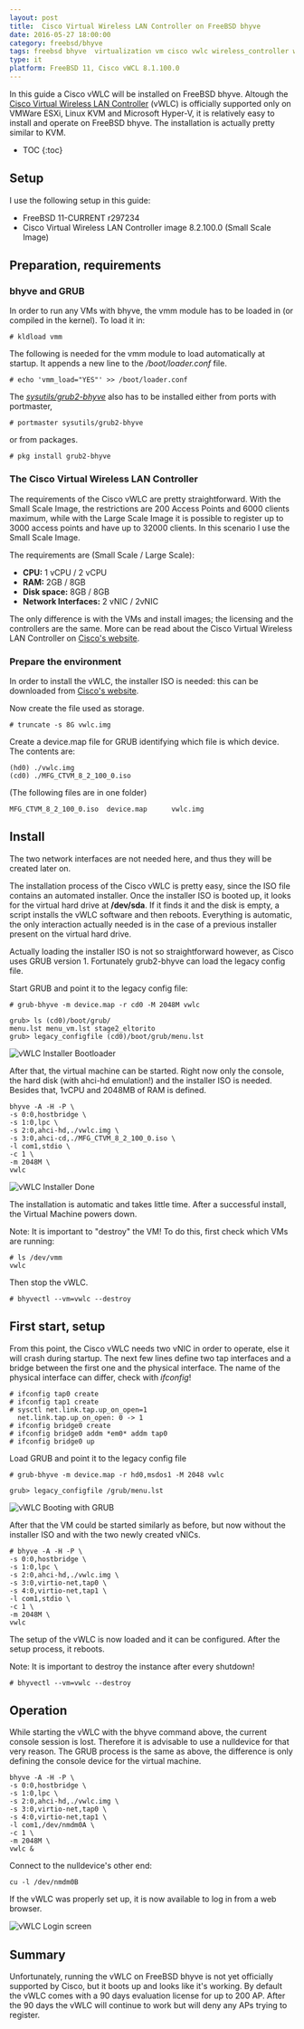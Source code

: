 ```yaml
---
layout:	post
title:	Cisco Virtual Wireless LAN Controller on FreeBSD bhyve
date: 2016-05-27 18:00:00
category: freebsd/bhyve
tags: freebsd bhyve  virtualization vm cisco vwlc wireless_controller wifi wireless
type: it
platform: FreeBSD 11, Cisco vWCL 8.1.100.0
---
```


In this guide a Cisco vWLC will be installed on FreeBSD bhyve. Altough the [Cisco Virtual Wireless LAN Controller](https://www.cisco.com/c/en/us/products/wireless/virtual-wireless-controller/index.html) (vWLC) is officially supported only on VMWare ESXi, Linux KVM and Microsoft Hyper-V, it is relatively easy to install and operate on FreeBSD bhyve. The installation is actually pretty similar to KVM. 

* TOC
{:toc}

## Setup

I use the following setup in this guide:

- FreeBSD 11-CURRENT r297234
- Cisco Virtual Wireless LAN Controller image 8.2.100.0 (Small Scale Image)

## Preparation, requirements

### bhyve and GRUB

In order to run any VMs with bhyve, the vmm module has to be loaded in (or compiled in the kernel). To load it in:

```console
# kldload vmm
```

The following is needed for the vmm module to load automatically at startup. It appends a new line to the */boot/loader.conf* file.

```console
# echo 'vmm_load="YES"' >> /boot/loader.conf
```

The [*sysutils/grub2-bhyve*](https://www.freshports.org/sysutils/grub2-bhyve/) also has to be installed either from ports with portmaster,

```console
# portmaster sysutils/grub2-bhyve
```

or from packages.

```console
# pkg install grub2-bhyve
```

### The Cisco Virtual Wireless LAN Controller

The requirements of the Cisco vWLC are pretty straightforward. With the Small Scale Image, the restrictions are 200 Access Points and 6000 clients maximum, while with the Large Scale Image it is possible to register up to 3000 access points and have up to 32000 clients. In this scenario I use the Small Scale Image. 

The requirements are (Small Scale / Large Scale):

- **CPU:** 1 vCPU / 2 vCPU
- **RAM:** 2GB / 8GB
- **Disk space:** 8GB / 8GB
- **Network Interfaces:** 2 vNIC / 2vNIC

The only difference is with the VMs and install images; the licensing and the controllers are the same. More can be read about the Cisco Virtual Wireless LAN Controller on [Cisco's website](https://www.cisco.com/c/en/us/products/collateral/wireless/virtual-wireless-controller/data_sheet_c78-714543.html).

### Prepare the environment

In order to install the vWLC, the installer ISO is needed: this can be downloaded from [Cisco's website](https://software.cisco.com/portal/pub/download/portal/select.html?&mdfid=284464214&flowid=34567&softwareid=280926587).

Now create the file used as storage.

```console
# truncate -s 8G vwlc.img
```

Create a device.map file for GRUB identifying which file is which device. The contents are:

```console
(hd0) ./vwlc.img
(cd0) ./MFG_CTVM_8_2_100_0.iso
```

(The following files are in one folder)

```console
MFG_CTVM_8_2_100_0.iso	device.map		vwlc.img
```

## Install

The two network interfaces are not needed here, and thus they will be created later on. 

The installation process of the Cisco vWLC is pretty easy, since the ISO file contains an automated installer. Once the installer ISO is booted up, it looks for the virtual hard drive at **/dev/sda**. If it finds it and the disk is empty, a script installs the vWLC software and then reboots. Everything is automatic, the only interaction actually needed is in the case of a previous installer present on the virtual hard drive.

Actually loading the installer ISO is not so straightforward however, as Cisco uses GRUB version 1. Fortunately grub2-bhyve can load the legacy config file.

Start GRUB and point it to the legacy config file:

```console
# grub-bhyve -m device.map -r cd0 -M 2048M vwlc
```

```console
grub> ls (cd0)/boot/grub/
menu.lst menu_vm.lst stage2_eltorito
grub> legacy_configfile (cd0)/boot/grub/menu.lst
```

![vWLC Installer Bootloader](/images/vwlc_bhyve/vwlc_installer_bootloader.png)

After that, the virtual machine can be started. Right now only the console, the hard disk (with ahci-hd emulation!) and the installer ISO is needed. Besides that, 1vCPU and 2048MB of RAM is defined.

```console
bhyve -A -H -P \
-s 0:0,hostbridge \
-s 1:0,lpc \
-s 2:0,ahci-hd,./vwlc.img \
-s 3:0,ahci-cd,./MFG_CTVM_8_2_100_0.iso \
-l com1,stdio \
-c 1 \
-m 2048M \
vwlc
```

![vWLC Installer Done](/images/vwlc_bhyve/vwlc_installer_done.png)

The installation is automatic and takes little time. After a successful install, the Virtual Machine powers down.

Note: It is important to "destroy" the VM! To do this, first check which VMs are running:

```console
# ls /dev/vmm 
vwlc
```

Then stop the vWLC.

```console
# bhyvectl --vm=vwlc --destroy
```

## First start, setup

From this point, the Cisco vWLC needs two vNIC in order to operate, else it will crash during startup. The next few lines define two tap interfaces and a bridge between the first one and the physical interface. The name of the physical interface can differ, check with *ifconfig*!

```console
# ifconfig tap0 create
# ifconfig tap1 create
# sysctl net.link.tap.up_on_open=1
  net.link.tap.up_on_open: 0 -> 1
# ifconfig bridge0 create
# ifconfig bridge0 addm *em0* addm tap0
# ifconfig bridge0 up
```

Load GRUB and point it to the legacy config file

```console
# grub-bhyve -m device.map -r hd0,msdos1 -M 2048 vwlc
```

```console
grub> legacy_configfile /grub/menu.lst
```

![vWLC Booting with GRUB](/images/vwlc_bhyve/vwlc_installed_grub.png)

After that the VM could be started similarly as before, but now without the installer ISO and with the two newly created vNICs.

```console
# bhyve -A -H -P \
-s 0:0,hostbridge \
-s 1:0,lpc \
-s 2:0,ahci-hd,./vwlc.img \
-s 3:0,virtio-net,tap0 \
-s 4:0,virtio-net,tap1 \
-l com1,stdio \
-c 1 \
-m 2048M \
vwlc
```

The setup of the vWLC is now loaded and it can be configured. After the setup process, it reboots.

Note: It is important to destroy the instance after every shutdown!

```console
# bhyvectl --vm=vwlc --destroy
```

## Operation

While starting the vWLC with the bhyve command above, the current console session is lost. Therefore it is advisable to use a nulldevice for that very reason. The GRUB process is the same as above, the difference is only defining the console device for the virtual machine.

```console
bhyve -A -H -P \
-s 0:0,hostbridge \
-s 1:0,lpc \
-s 2:0,ahci-hd,./vwlc.img \
-s 3:0,virtio-net,tap0 \
-s 4:0,virtio-net,tap1 \
-l com1,/dev/nmdm0A \
-c 1 \
-m 2048M \
vwlc &
```

Connect to the nulldevice's other end:

```console
cu -l /dev/nmdm0B
```

If the vWLC was properly set up, it is now available to log in from a web browser.

![vWLC Login screen](/images/vwlc_bhyve/vwlc_login_https.png)

## Summary

Unfortunately, running the vWLC on FreeBSD bhyve is not yet officially supported by Cisco, but it boots up and looks like it's working. By default the vWLC comes with a 90 days evaluation license for up to 200 AP. After the 90 days the vWLC will continue to work but will deny any APs trying to register.
